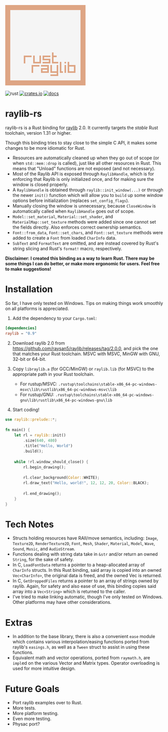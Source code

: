 ![logo](logo/raylib-rust_256x256.png)

![rust](https://img.shields.io/badge/rust-1.31+-orange.svg?style=flat-square&logo=rust)
[![crates.io](https://img.shields.io/crates/v/raylib.svg?style=flat-square)](https://crates.io/crates/raylib)
[![docs](https://docs.rs/raylib/badge.svg)](https://docs.rs/raylib)

# raylib-rs

raylib-rs is a Rust binding for [raylib](http://www.raylib.com/) 2.0. It currently targets the _stable_ Rust toolchain, version 1.31 or higher.

Though this binding tries to stay close to the simple C API, it makes some changes to be more idiomatic for Rust.

- Resources are automatically cleaned up when they go out of scope (or when `std::mem::drop` is called), just like all other resources in Rust. This means that "Unload" functions are not exposed (and not necessary).
- Most of the Raylib API is exposed through `RaylibHandle`, which is for enforcing that Raylib is only initialized once, and for making sure the window is closed properly.
- A `RaylibHandle` is obtained through `raylib::init_window(...)` or through the newer `init()` function which will allow you to `build` up some window options before initialization (replaces `set_config_flags`).
- Manually closing the window is unnecessary, because `CloseWindow` is automatically called when `RaylibHandle` goes out of scope.
- `Model::set_material`, `Material::set_shader`, and `MaterialMap::set_texture` methods were added since one cannot set the fields directly. Also enforces correct ownership semantics.
- `Font::from_data`, `Font::set_chars`, and `Font::set_texture` methods were added to create a `Font` from loaded `CharInfo` data.
- `SubText` and `FormatText` are omitted, and are instead covered by Rust's string slicing and Rust's `format!` macro, respectively.

**Disclaimer: I created this binding as a way to learn Rust. There may be some things I can do better, or make more ergonomic for users. Feel free to make suggestions!**

# Installation

So far, I have only tested on Windows. Tips on making things work smoothly on all platforms is appreciated.

1. Add the dependency to your `Cargo.toml`:

```toml
[dependencies]
raylib = "0.9"
```

2. Download raylib 2.0 from https://github.com/raysan5/raylib/releases/tag/2.0.0, and pick the one that matches your Rust toolchain. MSVC with MSVC, MinGW with GNU, 32-bit or 64-bit.

3. Copy `libraylib.a` (for GCC/MinGW) or `raylib.lib` (for MSVC) to the appropriate path in your Rust toolchain.
   - For rustup/MSVC: `.rustup\toolchains\stable-x86_64-pc-windows-msvc\lib\rustlib\x86_64-pc-windows-msvc\lib`
   - For rustup/GNU: `.rustup\toolchains\stable-x86_64-pc-windows-gnu\lib\rustlib\x86_64-pc-windows-gnu\lib`

4. Start coding!

```rust
use raylib::prelude::*;

fn main() {
    let rl = raylib::init()
        .size(640, 480)
        .title("Hello, World")
        .build();
    
    while !rl.window_should_close() {
        rl.begin_drawing();
        
        rl.clear_background(Color::WHITE);
        rl.draw_text("Hello, world!", 12, 12, 20, Color::BLACK);

        rl.end_drawing();
    }
}
```

# Tech Notes

- Structs holding resources have RAII/move semantics, including: `Image`, `Texture2D`, `RenderTexture2D`, `Font`, `Mesh`, `Shader`, `Material`, `Model`, `Wave`, `Sound`, `Music`, and `AudioStream`.
- Functions dealing with string data take in `&str` and/or return an owned `String`, for the sake of safety.
- In C, `LoadFontData` returns a pointer to a heap-allocated array of `CharInfo` structs. In this Rust binding, said array is copied into an owned `Vec<CharInfo>`, the original data is freed, and the owned Vec is returned.
- In C, `GetDroppedFiles` returns a pointer to an array of strings owned by raylib. Again, for safety and also ease of use, this binding copies said array into a `Vec<String>` which is returned to the caller.
- I've tried to make linking automatic, though I've only tested on Windows. Other platforms may have other considerations.

# Extras

- In addition to the base library, there is also a convenient `ease` module which contains various interpolation/easing functions ported from raylib's `easings.h`, as well as a `Tween` struct to assist in using these functions.
- Equivalent math and vector operations, ported from `raymath.h`, are `impl`ed on the various Vector and Matrix types. Operator overloading is used for more intuitive design.

# Future Goals

- Port raylib examples over to Rust.
- More tests.
- More platform testing.
- Even more testing.
- Physac port?
